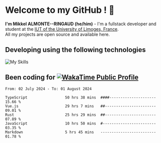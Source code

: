 # Welcome to my GitHub ! 🌃

**I'm Mikkel ALMONTE--RINGAUD (he/him)** - I'm a fullstack developer and student at the [IUT of the University of Limoges, France](https://iut.unilim.fr). \
All my projects are open source and available here.

## Developing using the following technologies

![My Skills](https://skillicons.dev/icons?i=dart,solidjs,pnpm,nodejs,ts,js,vercel,netlify,html,css,rust,astro,git,vue,md,electron,figma,github,bash,bun,cloudflare,py,tailwind,nginx,npm,tauri,vite,zig,yarn,windicss&theme=dark)

## Been coding for [![WakaTime Public Profile](https://wakatime.com/badge/user/0839e595-e07a-435c-8d59-ed95f2a3d6dd.svg?style=flat-square)](https://wakatime.com/@0839e595-e07a-435c-8d59-ed95f2a3d6dd)

<!--START_SECTION:waka-->

```plain
From: 02 July 2024 - To: 01 August 2024

TypeScript                 50 hrs 38 mins  ####---------------------   15.66 %
Vue.js                     29 hrs 7 mins   ##-----------------------   09.01 %
Rust                       25 hrs 29 mins  ##-----------------------   07.89 %
JavaScript                 10 hrs 50 mins  #------------------------   03.35 %
Markdown                   5 hrs 45 mins   -------------------------   01.78 %
```

<!--END_SECTION:waka-->
